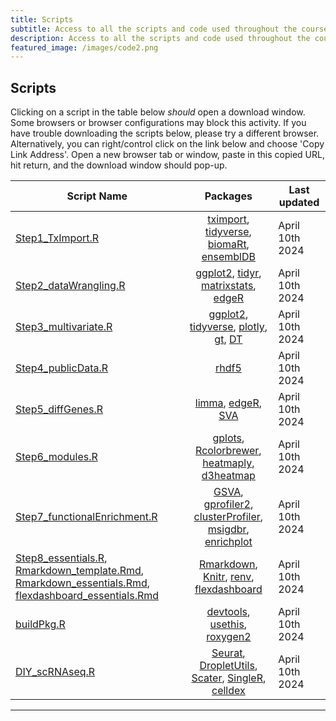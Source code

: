 ```yaml
---
title: Scripts
subtitle: Access to all the scripts and code used throughout the course.
description: Access to all the scripts and code used throughout the course.
featured_image: /images/code2.png
---
```


## Scripts

Clicking on a script in the table below *should* open a download window. Some browsers or browser configurations may block this activity.  If you have trouble downloading the scripts below, please try a different browser.  Alternatively, you can right/control click on the link below and choose 'Copy Link Address'.  Open a new browser tab or window, paste in this copied URL, hit return, and the download window should pop-up.

|	Script Name	|	Packages	|	Last updated	|
|---------|:-----------:|---------|
[Step1_TxImport.R](https://DIYtranscriptomics.github.io/Code/files/Step1_TxImport.R) 	|	[tximport](http://bioconductor.org/packages/release/bioc/html/tximport.html), [tidyverse](https://www.tidyverse.org/), [biomaRt](https://bioconductor.org/packages/release/bioc/html/biomaRt.html), [ensemblDB](https://bioconductor.org/packages/release/bioc/html/ensembldb.html) 	|	April 10th 2024
[Step2_dataWrangling.R](https://DIYtranscriptomics.github.io/Code/files/Step2_dataWrangling.R) 	|	[ggplot2](http://ggplot2.org/), [tidyr](https://tidyr.tidyverse.org/), [matrixstats](https://github.com/HenrikBengtsson/matrixStats), [edgeR](https://bioconductor.org/packages/release/bioc/html/edgeR.html) 	|	April 10th 2024
[Step3_multivariate.R](https://DIYtranscriptomics.github.io/Code/files/Step3_multivariate.R) 	|	[ggplot2](http://ggplot2.org/), [tidyverse](https://www.tidyverse.org/), [plotly](https://plot.ly/), [gt](https://github.com/rstudio/gt), [DT](https://rstudio.github.io/DT/) 	|	April 10th 2024
[Step4_publicData.R](https://DIYtranscriptomics.github.io/Code/files/Step4_publicData.R) 	|	[rhdf5](http://bioconductor.org/packages/release/bioc/html/rhdf5.html) 	|	April 10th 2024
[Step5_diffGenes.R](https://DIYtranscriptomics.github.io/Code/files/Step5_diffGenes.R) 	|	[limma](https://bioconductor.org/packages/release/bioc/html/limma.html), [edgeR](https://bioconductor.org/packages/release/bioc/html/edgeR.html), [SVA](https://bioconductor.org/packages/release/bioc/html/sva.html) 	|	April 10th 2024
[Step6_modules.R](https://DIYtranscriptomics.github.io/Code/files/Step6_modules.R) 	|	[gplots](https://cran.r-project.org/web/packages/gplots/index.html), [Rcolorbrewer](http://earlglynn.github.io/RNotes/package/RColorBrewer/index.html), [heatmaply](https://cran.r-project.org/web/packages/heatmaply/index.html), [d3heatmap](https://cran.r-project.org/web/packages/d3heatmap/index.html) 	|	April 10th 2024
[Step7_functionalEnrichment.R](https://DIYtranscriptomics.github.io/Code/files/Step7_functionalEnrichment.R) 	|	[GSVA](http://bioconductor.org/packages/release/bioc/vignettes/GSVA/inst/doc/GSVA.pdf), [gprofiler2](https://cran.r-project.org/web/packages/gprofiler2/index.html), [clusterProfiler](https://bioconductor.org/packages/release/bioc/html/clusterProfiler.html), [msigdbr](https://cran.r-project.org/web/packages/msigdbr/index.html), [enrichplot](https://www.bioconductor.org/packages/release/bioc/html/enrichplot.html) 	|	April 10th 2024
[Step8_essentials.R](https://DIYtranscriptomics.github.io/Code/files/Step8_essentials.R), [Rmarkdown_template.Rmd](https://www.dropbox.com/s/7516v8mhzvxwzl6/Rmarkdown_template.Rmd?dl=0), [Rmarkdown_essentials.Rmd](https://www.dropbox.com/s/j2qrg4el90gxk8u/Rmarkdown_essentials.Rmd?dl=0), [flexdashboard_essentials.Rmd](https://www.dropbox.com/s/hpz6p6zy0babjh3/flexdashboard_essentials.Rmd?dl=0) 	|	[Rmarkdown](http://rmarkdown.rstudio.com/), [Knitr](https://yihui.org/knitr/), [renv](https://rstudio.github.io/renv/articles/renv.html), [flexdashboard](https://rmarkdown.rstudio.com/flexdashboard/) 	|	April 10th 2024
[buildPkg.R](https://DIYtranscriptomics.github.io/Code/files/buildPkg.R) 	|	[devtools](https://github.com/r-lib/devtools), [usethis](https://usethis.r-lib.org/), [roxygen2](https://cran.r-project.org/web/packages/roxygen2/vignettes/roxygen2.html) 	|	April 10th 2024
[DIY_scRNAseq.R](https://DIYtranscriptomics.github.io/Code/files/DIY_scRNAseq.R) 	|	[Seurat](https://satijalab.org/seurat/), [DropletUtils](https://bioconductor.org/packages/release/bioc/html/DropletUtils.html), [Scater](https://bioconductor.org/packages/release/bioc/html/scater.html), [SingleR](https://bioconductor.org/packages/release/bioc/html/SingleR.html), [celldex](http://bioconductor.org/packages/release/data/experiment/html/celldex.html) 	|	April 10th 2024

---

